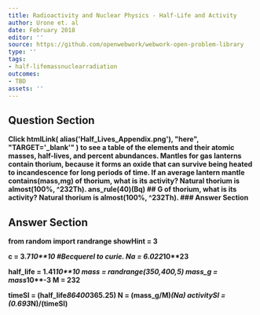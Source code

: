 ```yaml
---
title: Radioactivity and Nuclear Physics - Half-Life and Activity
author: Urone et. al
date: February 2018
editor: ''
source: https://github.com/openwebwork/webwork-open-problem-library
type: ''
tags:
- half-lifemassnuclearradiation
outcomes:
- TBD
assets: ''
---
```


## Question Section 

<b>
Click
 htmlLink( alias('Half_Lives_Appendix.png'), "here", "TARGET='_blank'" )
to see a table of the elements and their atomic masses, half-lives, and percent abundances.
Mantles for gas lanterns contain thorium, because it forms an oxide that can survive being heated to incandescence for long periods of time. If an average lantern mantle contains(mass,mg) of thorium, what is its activity? Natural thorium is almost(100%, ^232Th).
ans_rule(40)(Bq)
## G
of thorium, what is its activity? Natural thorium is almost(100%, ^232Th).
### Answer Section


## Answer Section

from random import randrange
showHint = 3

c = 3.7*10**10           #Becquerel to curie.
Na = 6.022*10**23

half_life = 1.41*10**10
mass = randrange(350,400,5)
mass_g = mass*10**-3
M = 232

timeSI = (half_life*86400*365.25)
N = (mass_g/M)*(Na)
activitySI = (0.693*N)/(timeSI)